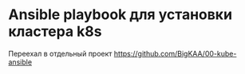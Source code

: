 # Ansible playbook для установки кластера k8s

Переехал в отдельный проект https://github.com/BigKAA/00-kube-ansible